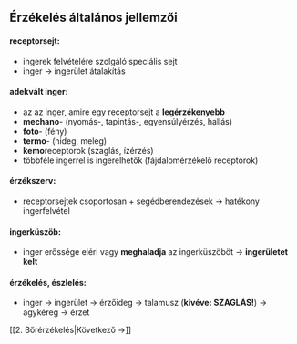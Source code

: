 ## Érzékelés általános jellemzői
#### receptorsejt:
- ingerek felvételére szolgáló speciális sejt
 - inger $\to$ ingerület átalakítás
#### adekvált inger:
- az az inger, amire egy receptorsejt a **legérzékenyebb**
- **mechano**- (nyomás-, tapintás-, egyensúlyérzés, hallás)
- **foto**- (fény)
- **termo**- (hideg, meleg)
- **kemo**receptorok (szaglás, ízérzés)
- többféle ingerrel is ingerelhetők (fájdalomérzékelő receptorok)
#### érzékszerv:
- receptorsejtek csoportosan + segédberendezések $\to$ hatékony ingerfelvétel
#### ingerküszöb:
- inger erőssége eléri vagy **meghaladja** az ingerküszöböt → **ingerületet kelt**
#### érzékelés, észlelés:
- inger $\to$ ingerület $\to$ érzőideg $\to$ talamusz (**kivéve: SZAGLÁS!**) $\to$ agykéreg $\to$ érzet

[[2. Bőrérzékelés|Következő →]]